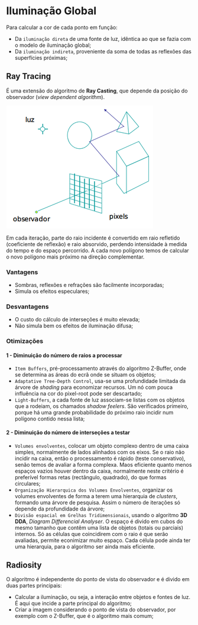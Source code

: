 # Iluminação Global

Para calcular a cor de cada ponto em função:
- Da `iluminação direta` de uma fonte de luz, idêntica ao que se fazia com o modelo de iluminação global;
- Da `iluminação indireta`, proveniente da soma de todas as reflexões das superfícies próximas;

## Ray Tracing

É uma extensão do algoritmo de **Ray Casting**, que depende da posição do observador (*view dependent algorithm*).

![Ray Tracing](../Images/RayTracing.png)

Em cada iteração, parte do raio incidente é convertido em raio refletido (coeficiente de reflexão) e raio absorvido, perdendo intensidade à medida do tempo e do espaço percorrido. A cada novo polígono temos de calcular o novo polígono mais próximo na direção complementar.

### Vantagens

- Sombras, reflexões e refrações são facilmente incorporadas;
- Simula os efeitos especulares;

### Desvantagens

- O custo do cálculo de interseções é muito elevada;
- Não simula bem os efeitos de iluminação difusa;

### Otimizações

#### 1 - Diminuição do número de raios a processar

- `Item Buffers`, pré-processamento através do algoritmo Z-Buffer, onde se determina as áreas do ecrã onde se situam os objetos;
- `Adaptative Tree-Depth Control`, usa-se uma profundidade limitada da árvore de *shading* para economizar recursos. Um nó com pouca influência na cor do pixel-root pode ser descartado; 
- `Light-Buffers`, a cada fonte de luz associam-se listas com os objetos que a rodeiam, os chamados *shadow feelers*. São verificados primeiro, porque há uma grande probabilidade do próximo raio incidir num polígono contido nessa lista;

#### 2 - Diminuição do número de interseções a testar

- `Volumes envolventes`, colocar um objeto complexo dentro de uma caixa simples, normalmente de lados alinhados com os eixos. Se o raio não incidir na caixa, então o processamento é rápido (teste conservativo), senão temos de avaliar a forma complexa. Maos eficiente quanto menos espaços vazios houver dentro da caixa, normalmente neste critério é preferível formas retas (rectângulo, quadrado), do que formas circulares;
- `Organização Hierarquica dos Volumes Envolventes`, organizar os volumes envolventes de forma a terem uma hierarquia de *clusters*, formando uma árvore de pesquisa. Assim o número de iterações só depende da profundidade da árvore;
- `Divisão espacial em Grelhas Tridimensionais`, usando o algoritmo **3D DDA**, *Diagram Differencial Analyser*. O espaço é divido em cubos do mesmo tamanho que contêm uma lista de objetos (totais ou parciais) internos. Só as células que coincidirem com o raio é que serão avaliadas, permite econimizar muito espaço. Cada célula pode ainda ter uma hierarquia, para o algoritmo ser ainda mais eficiente.

## Radiosity

O algoritmo é independente do ponto de vista do observador e é divido em duas partes principais:

- Calcular a iluminação, ou seja, a interação entre objetos e fontes de luz. É aqui que incide a parte principal do algoritmo;
- Criar a imagem considerando o ponto de vista do observador, por exemplo com o Z-Buffer, que é o algoritmo mais comum;

